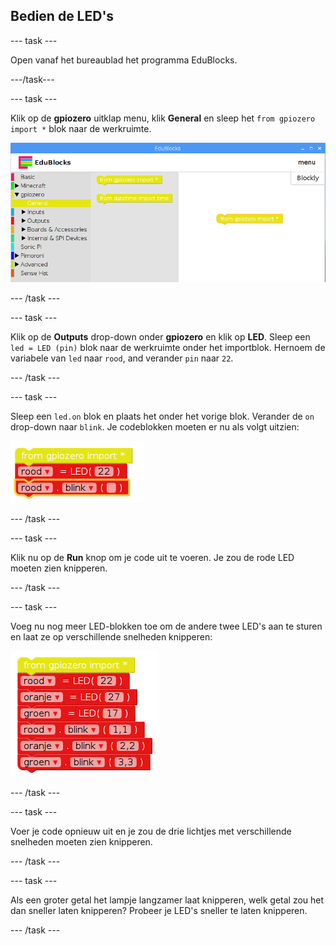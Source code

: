 ## Bedien de LED's

\--- task \---

Open vanaf het bureaublad het programma EduBlocks.

\---/task\---

\--- task \---

Klik op de **gpiozero** uitklap menu, klik **General** en sleep het `from gpiozero import *` blok naar de werkruimte.

![](images/edublocks1.png)

\--- /task \---

\--- task \---

Klik op de **Outputs** drop-down onder **gpiozero** en klik op **LED**. Sleep een `led = LED (pin)` blok naar de werkruimte onder het importblok. Hernoem de variabele van `led` naar `rood`, and verander `pin` naar `22`.

\--- /task \---

\--- task \---

Sleep een `led.on` blok en plaats het onder het vorige blok. Verander de `on` drop-down naar `blink`. Je codeblokken moeten er nu als volgt uitzien:

![](images/edublocks2.png)

\--- /task \---

\--- task \---

Klik nu op de **Run** knop om je code uit te voeren. Je zou de rode LED moeten zien knipperen.

\--- /task \---

\--- task \---

Voeg nu nog meer LED-blokken toe om de andere twee LED's aan te sturen en laat ze op verschillende snelheden knipperen:

![](images/edublocks3.png)

\--- /task \---

\--- task \---

Voer je code opnieuw uit en je zou de drie lichtjes met verschillende snelheden moeten zien knipperen.

\--- /task \---

\--- task \---

Als een groter getal het lampje langzamer laat knipperen, welk getal zou het dan sneller laten knipperen? Probeer je LED's sneller te laten knipperen.

\--- /task \---